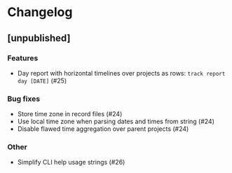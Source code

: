 # Changelog

## [unpublished]

### Features

* Day report with horizontal timelines over projects as rows: `track report day [DATE]` (#25)

### Bug fixes

* Store time zone in record files (#24)
* Use local time zone when parsing dates and times from string (#24)
* Disable flawed time aggregation over parent projects (#24)

### Other

* Simplify CLI help usage strings (#26)
